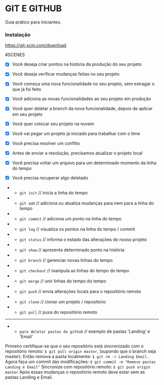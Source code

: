 # GIT E GITHUB

Guia prático para iniciantes.


### Instalação

https://git-scm.com/download

#SCENES 

- [x] Você deseja criar pontos na história da produção do seu projeto
- [x] Você deseja verificar mudanças feitas no seu projeto
- [x] Você começa uma nova funcionalidade no seu projeto, sem estragar o que já foi feito
- [x] Você adiciona as novas funcionalidades ao seu projeto em produção
- [x] Você quer deletar a branch da nova funcionalidade,  depois de aplicar em seu projeto

- [x] Você quer colocar seu projeto na nuvem

- [x] Você vai pegar um projeto já iniciado para trabalhar com o time
- [x] Você precisa resolver um conflito
- [x] Antes de enviar a resolução, precisamos atualizar o projeto local

- [x] Você precisa voltar um arquivo para um determinado momento da linha do tempo
- [x] Você precisa recuperar algo deletado

* - `git init` // inicia a linha do tempo
* - `git add` // adiciona ou atualiza mudanças para irem para a linha do tempo
* - `git commit` // adiciona um ponto na linha do tempo 
* - `git log` // visualiza os pontos na linha do tempo / commit 
* - `git status` // informa o estado das alterações do nosso projeto 
* - `git show` // apresenta determinado ponto na história 
* - `git branch` // gerenciar novas linhas do tempo 
* - `git checkout` // manipula as linhas do tempo do tempo
* - `git merge` // unir linhas do tempo do tempo
* - `git push` // envia alterações locais para o repositório remoto
* - `git clone` // clonar um projeto / repositório 
* - `git pull` // puxa do repositório remoto

---

* - `para deletar pastas do github` // exemplo de pastas 'Landing' e 'Email'

Primeiro certifique-se que o seu repositório está sincronizado com o repositório remoto: `$ git pull origin master`, (supondo que o branch seja master).
Então remova a pasta localmente: `$ git rm -r Landing Email.`
Agora faça um commit das modificações: `$ git commit -m "Remove pastas Landing e Email"`
Sincronize com repositório remoto: `$ git push origin master`
Após essas mudanças o repositório remoto deve estar sem as pastas Landing e Email.